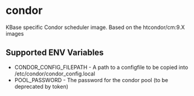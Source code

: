 # condor

KBase specific Condor scheduler image.
Based on the htcondor/cm:9.X images

## Supported ENV Variables

- CONDOR_CONFIG_FILEPATH - A path to a configfile to be copied into /etc/condor/condor_config.local
- POOL_PASSWORD - The password for the condor pool (to be deprecated by token)
